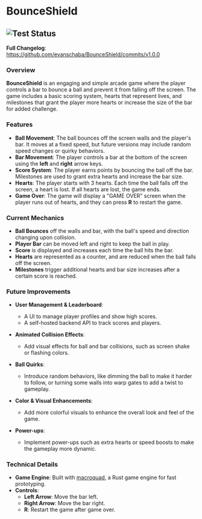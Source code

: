 #   BounceShield

![Test Status](https://github.com/evanschaba/BounceShield/actions/workflows/ci_unit_test.yml/badge.svg)
--

**Full Changelog**: https://github.com/evanschaba/BounceShield/commits/v1.0.0

### Overview
**BounceShield** is an engaging and simple arcade game where the player controls a bar to bounce a ball and prevent it from falling off the screen. The game includes a basic scoring system, hearts that represent lives, and milestones that grant the player more hearts or increase the size of the bar for added challenge.

### Features
- **Ball Movement**: The ball bounces off the screen walls and the player's bar. It moves at a fixed speed, but future versions may include random speed changes or quirky behaviors.
- **Bar Movement**: The player controls a bar at the bottom of the screen using the **left** and **right** arrow keys.
- **Score System**: The player earns points by bouncing the ball off the bar. Milestones are used to grant extra hearts and increase the bar size.
- **Hearts**: The player starts with 3 hearts. Each time the ball falls off the screen, a heart is lost. If all hearts are lost, the game ends.
- **Game Over**: The game will display a "GAME OVER" screen when the player runs out of hearts, and they can press **R** to restart the game.

### Current Mechanics
- **Ball Bounces** off the walls and bar, with the ball's speed and direction changing upon collision.
- **Player Bar** can be moved left and right to keep the ball in play.
- **Score** is displayed and increases each time the ball hits the bar.
- **Hearts** are represented as a counter, and are reduced when the ball falls off the screen.
- **Milestones** trigger additional hearts and bar size increases after a certain score is reached.

### Future Improvements
- **User Management & Leaderboard**:
    - A UI to manage player profiles and show high scores.
    - A self-hosted backend API to track scores and players.
  
- **Animated Collision Effects**:
    - Add visual effects for ball and bar collisions, such as screen shake or flashing colors.
  
- **Ball Quirks**:
    - Introduce random behaviors, like dimming the ball to make it harder to follow, or turning some walls into warp gates to add a twist to gameplay.
  
- **Color & Visual Enhancements**:
    - Add more colorful visuals to enhance the overall look and feel of the game.
  
- **Power-ups**:
    - Implement power-ups such as extra hearts or speed boosts to make the gameplay more dynamic.

### Technical Details
- **Game Engine**: Built with [macroquad](https://github.com/not-fl3/macroquad), a Rust game engine for fast prototyping.
- **Controls**:
    - **Left Arrow**: Move the bar left.
    - **Right Arrow**: Move the bar right.
    - **R**: Restart the game after game over.